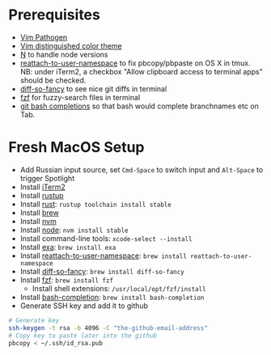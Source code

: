 # Prerequisites
- [Vim Pathogen](https://github.com/tpope/vim-pathogen)
- [Vim distinguished color theme](https://github.com/Lokaltog/vim-distinguished)
- [N](https://github.com/visionmedia/n) to handle node versions
- [reattach-to-user-namespace](https://github.com/ChrisJohnsen/tmux-MacOSX-pasteboard) to fix pbcopy/pbpaste on OS X in tmux. NB: under iTerm2, a checkbox "Allow clipboard access to terminal apps" should be checked.
- [diff-so-fancy](https://github.com/so-fancy/diff-so-fancy) to see nice git diffs in terminal
- [fzf](https://github.com/junegunn/fzf) for fuzzy-search files in terminal
- [git bash completions](https://github.com/git/git/blob/master/contrib/completion/git-completion.bash) so that bash would complete branchnames etc on Tab.

# Fresh MacOS Setup

- Add Russian input source, set `Cmd-Space` to switch input and `Alt-Space` to trigger Spotlight
- Install [iTerm2](https://www.iterm2.com/)
- Install [rustup](https://www.rust-lang.org/tools/install)
- Install [rust](https://www.rust-lang.org/tools/install): `rustup toolchain install stable`
- Install [brew](https://brew.sh/)
- Install [nvm](https://github.com/nvm-sh/nvm)
- Install [node](https://nodejs.org/en/): `nvm install stable`
- Install command-line tools: `xcode-select --install`
- Install [exa](https://the.exa.website/): `brew install exa`
- Install [reattach-to-user-namespace](https://github.com/ChrisJohnsen/tmux-MacOSX-pasteboard): `brew install reattach-to-user-namespace`
- Install [diff-so-fancy](https://github.com/so-fancy/diff-so-fancy): `brew install diff-so-fancy`
- Install [fzf](https://github.com/junegunn/fzf): `brew install fzf`
  - Install shell extensions: `/usr/local/opt/fzf/install`
- Install [bash-completion](https://github.com/git/git/blob/master/contrib/completion/git-completion.bash): `brew install bash-completion`
- Generate SSH key and add it to github
```sh
# Generate key
ssh-keygen -t rsa -b 4096 -C "the-github-email-address"
# Copy key to paste later into the github
pbcopy < ~/.ssh/id_rsa.pub
```
